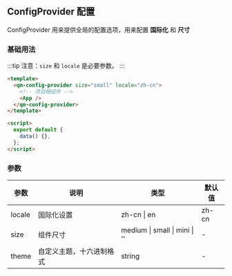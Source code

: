 ## ConfigProvider 配置

ConfigProvider 用来提供全局的配置选项，用来配置 **国际化** 和 **尺寸**

### 基础用法

:::tip
注意：`size` 和 `locale` 是必要参数。
:::

```html
<template>
  <qm-config-provider size="small" locale="zh-cn">
    <!-- 项目根组件 -->
    <App />
  </qm-config-provider>
</template>

<script>
  export default {
    data() {},
  };
</script>
```

### 参数

| 参数   | 说明                     | 类型                          | 默认值 |
| ------ | ------------------------ | ----------------------------- | ------ |
| locale | 国际化设置               | zh-cn \| en                   | zh-cn  |
| size   | 组件尺寸                 | medium \| small \| mini \| '' | -      |
| theme  | 自定义主题，十六进制格式 | string                        | -      |
